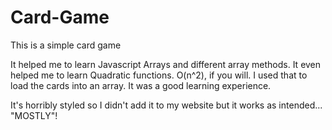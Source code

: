 # Card-Game

This is a simple card game

It helped me to learn Javascript Arrays and different array methods. It even helped me to learn Quadratic functions. O(n^2), if you will. I used that to load the cards into an array. It was a good learning experience.

It's horribly styled so I didn't add it to my website but it works as intended... "MOSTLY"!